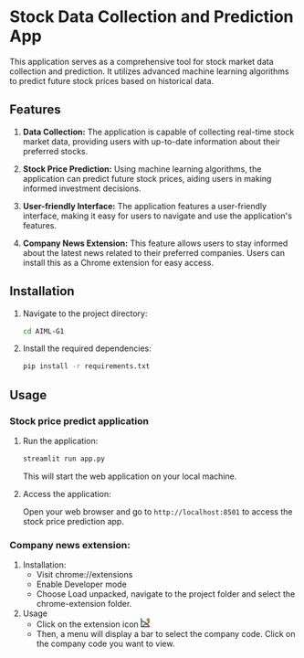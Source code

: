 # Stock Data Collection and Prediction App

This application serves as a comprehensive tool for stock market data collection and prediction. It utilizes advanced machine learning algorithms to predict future stock prices based on historical data.

## Features
1. **Data Collection:** 
   The application is capable of collecting real-time stock market data, providing users with up-to-date information about their preferred stocks.

2.  **Stock Price Prediction:** 
   Using machine learning algorithms, the application can predict future stock prices, aiding users in making informed investment decisions.

3. **User-friendly Interface:** 
   The application features a user-friendly interface, making it easy for users to navigate and use the application's features.

4. **Company News Extension:** 
   This feature allows users to stay informed about the latest news related to their preferred companies. Users can install this as a Chrome extension for easy access.
   
## Installation

1. Navigate to the project directory:

    ```bash
    cd AIML-G1
    ```

2. Install the required dependencies:

    ```bash
    pip install -r requirements.txt
    ```

## Usage

### Stock price predict application

1. Run the application:

    ```bash
    streamlit run app.py
    ```

    This will start the web application on your local machine.

2. Access the application:

    Open your web browser and go to `http://localhost:8501` to access the stock price prediction app.

### Company news extension:

1. Installation:
    - Visit chrome://extensions
    - Enable Developer mode
    - Choose Load unpacked, navigate to the project folder and select the chrome-extension folder.
2. Usage
    - Click on the extension icon ![alt text](./chrome-extension/icons/icon16.png)
    - Then, a menu will display a bar to select the company code. Click on the company code you want to view.
